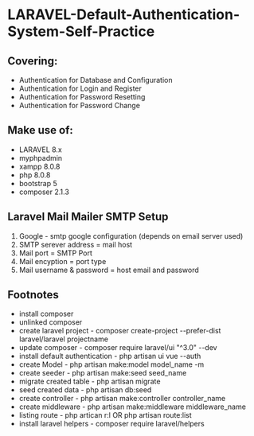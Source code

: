 # LARAVEL-Default-Authentication-System-Self-Practice

## Covering:
- Authentication for Database and Configuration
- Authentication for Login and Register
- Authentication for Password Resetting
- Authentication for Password Change

## Make use of:
- LARAVEL 8.x
- myphpadmin
- xampp 8.0.8
- php 8.0.8
- bootstrap 5
- composer 2.1.3

## Laravel Mail Mailer SMTP Setup

1. Google - smtp google configuration (depends on email server used)
2. SMTP serever address = mail host
3. Mail port = SMTP Port
4. Mail encyption = port type
5. Mail username & password = host email and password

## Footnotes
* install composer
* unlinked composer
* create laravel project - composer create-project --prefer-dist laravel/laravel projectname
* update composer - composer require laravel/ui "^3.0" --dev
* install default authentication - php artisan ui vue --auth
* create Model - php artisan make:model model_name -m
* create seeder - php artisan make:seed seed_name
* migrate created table - php artisan migrate
* seed created data - php artisan db:seed
* create controller - php artisan make:controller controller_name
* create middleware - php artisan make:middleware middleware_name
* listing route - php artican r:l OR php artisan route:list
* install laravel helpers - composer require laravel/helpers


